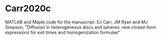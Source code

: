 # Carr2020c
MATLAB and Maple code for the manuscript: EJ Carr, JM Ryan and MJ Simpson, "Diffusion in heterogeneous discs and spheres: new closed-form expressions for exit times and homogenization formulae"
